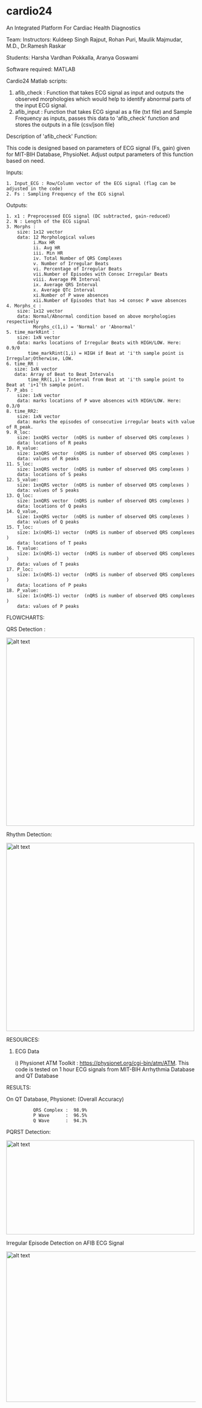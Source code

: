 # cardio24
An Integrated Platform For Cardiac Health Diagnostics

Team:
Instructors: Kuldeep Singh Rajput, Rohan Puri, Maulik Majmudar, M.D., Dr.Ramesh Raskar

Students: Harsha Vardhan Pokkalla, Aranya Goswami

Software required: MATLAB

Cardio24 Matlab scripts:
  1. afib_check : Function that takes ECG signal as input and outputs the observed morphologies which would help to identify abnormal parts of the input ECG signal.
  2. afib_input : Function that takes ECG signal as a file (txt file) and Sample Frequency as inputs, passes this data to 'afib_check' function and stores the outputs in a file (csv/json file)  

Description of 'afib_check' Function: 

  This code is designed based on parameters of ECG signal (Fs, gain) given for MIT-BIH Database, PhysioNet. Adjust output parameters of this function based on need. 
  
  Inputs:
  
    1. Input_ECG : Row/Column vector of the ECG signal (flag can be adjusted in the code)
    2. Fs : Sampling Frequency of the ECG signal
    
  Outputs:
  
    1. x1 : Preprocessed ECG signal (DC subtracted, gain-reduced)
    2. N : Length of the ECG signal
    3. Morphs : 
        size: 1x12 vector 
        data: 12 Morphological values
              i.Max HR
              ii. Avg HR
              iii. Min HR
              iv. Total Number of QRS Complexes
              v. Number of Irregular Beats
              vi. Percentage of Irregular Beats
              vii.Number of Episodes with Consec Irregular Beats
              viii. Average PR Interval
              ix. Average QRS Interval
              x. Average QTc Interval
              xi.Number of P wave absences
              xii.Number of Episodes that has >4 consec P wave absences
    4. Morphs_c :
        size: 1x12 vector 
        data: Normal/Abnormal condition based on above morphologies respectively
              Morphs_c(1,i) = 'Normal' or 'Abnormal'
    5. time_markRint : 
        size: 1xN vector
        data: marks locations of Irregular Beats with HIGH/LOW. Here: 0.9/0
            time_markRint(1,i) = HIGH if Beat at 'i'th sample point is Irregular;Otherwise, LOW.
    6. time_RR :
       size: 1xN vector
       data: Array of Beat to Beat Intervals 
            time_RR(1,i) = Interval from Beat at 'i'th sample point to Beat at 'i+1'th sample point.
    7. P_abs : 
        size: 1xN vector
        data: marks locations of P wave absences with HIGH/LOW. Here: 0.3/0
    8. time_RR2:
        size: 1xN vector
        data: marks the episodes of consecutive irregular beats with value of R_peak. 
    9. R_loc:
        size: 1xnQRS vector  (nQRS is number of observed QRS complexes )
        data: locations of R peaks
    10. R_value:
        size: 1xnQRS vector  (nQRS is number of observed QRS complexes )
        data: values of R peaks
    11. S_loc:
        size: 1xnQRS vector  (nQRS is number of observed QRS complexes )
        data: locations of S peaks
    12. S_value:
        size: 1xnQRS vector  (nQRS is number of observed QRS complexes )
        data: values of S peaks
    13. Q_loc:
        size: 1xnQRS vector  (nQRS is number of observed QRS complexes )
        data: locations of Q peaks
    14. Q_value,
        size: 1xnQRS vector  (nQRS is number of observed QRS complexes )
        data: values of Q peaks
    15. T_loc:
        size: 1x(nQRS-1) vector  (nQRS is number of observed QRS complexes )
        data: locations of T peaks
    16. T_value:
        size: 1x(nQRS-1) vector  (nQRS is number of observed QRS complexes )
        data: values of T peaks
    17. P_loc:
        size: 1x(nQRS-1) vector  (nQRS is number of observed QRS complexes )
        data: locations of P peaks
    18. P_value:
        size: 1x(nQRS-1) vector  (nQRS is number of observed QRS complexes )
        data: values of P peaks

FLOWCHARTS:

  QRS Detection :

<img src="https://f13e59e9-a-62cb3a1a-s-sites.googlegroups.com/site/harshavardhaniitg/projects/cardio24_data/QRS%20Detection.png?attachauth=ANoY7cpWBSuV2oHcoq0m0hhM38CsSaqjawe1cv_UY5TEFP3IrTw4l0QuFYUzOibv8pCX6Wrfep8MeCsYR4qAF8dYxUcUKjWAQx5ARWYfIBWskAs5IlDEBQZpUOWsWwZJDe3_VykWVewGmzqyYWx0aj4taSCLFKIzx0wNzV-sp_-LFYXbVXAMYojsN96nAzuf_0wEojL6eIDsePj2TwU3GBinvIyjnhqrcxqKPIBpH0sSO78fErVJKTh40c-SfFZ3aCh1d95ISnuQ&attredirects" alt = "alt text" width="500" height="500">

  Rhythm Detection: 

   <img src="https://f13e59e9-a-62cb3a1a-s-sites.googlegroups.com/site/harshavardhaniitg/projects/cardio24_data/Rhythm%20Detection%20FC%20Step%201.png?attachauth=ANoY7cqwPuOGCOX2zAxvWwGHNMo4gcELnbYoqoHCkMhW7oh4_-3y7SSANiI-kiPmR9qPf0GcARfyUq4v9_UrgZRWQkxlbtLuUsdmRnvznxTgen2ElpWT6XwkZxeQVL6_9Tf8TesRPFRVfZAu_I3O2UpFyj_VCua4B8keVlyLjbjSSleAw1WQ8Q4q260xlIkydrXvUnDEVflwGn0LmBKfnFbcQYNqeG_qjguFr6CgSsmXLxFLOuOuz0tRnEbm5vzUwTYZ3FK435FidpRdKPpZl3iLWR6-3TIpcA%3D%3D&attredirects=0" alt="alt text" width="500" height="500">



RESOURCES:
  1. ECG Data

      i) Physionet ATM Toolkit :  https://physionet.org/cgi-bin/atm/ATM. This code is tested on 1 hour ECG signals from  MIT-BIH Arrhythmia Database and QT Database
  
RESULTS:

  On QT Database, Physionet: (Overall Accuracy)
  
              QRS Complex :  98.9%
              P Wave      :  96.5%
              Q Wave      :  94.3%
  
  PQRST Detection:

<img src="https://f13e59e9-a-62cb3a1a-s-sites.googlegroups.com/site/harshavardhaniitg/projects/cardio24_data/PQRST_Det.png?attachauth=ANoY7coQpXEE_PIAfaZeZ_V78Rzpe0P2OOXg5kdowU2HCnUGL6dkcDksfW7wBrB_kcIDPU4Ail4Lo6DD0bzywt96KCZ5E7rwHAgD6jR56wCDelpte736ZAR-CDLzrjMa15TGi76u4dTKbkc74hGfuLkL02MUd9sHsSCF8DkZyDSWU4hsfP7U0Dur_GNtcxHzpBroJ6Kq1_kdjz9EC8noqJD3YBWYts_nkS3Gojsmfl-YdSI_DNi-3CEv1CxR-PsSgx1PSrjrx7KJ&attredirects=0" alt="alt text" width="500" height="250">

  Irregular Episode Detection on AFIB ECG Signal
  
<img src="https://f13e59e9-a-62cb3a1a-s-sites.googlegroups.com/site/harshavardhaniitg/projects/cardio24_data/AFIB%20Blog.png?attachauth=ANoY7cpkgCGz1wJ4X2QQVGerV0lo1nmqp5eHNqnRzjPNq_JeMOFUCEgtJ5Uv2BTtXNYADlyFafvSMDYSbohZKH3H5WWeuNMVctrZmqAN_FGKu1V7kOGaPPTNCcN3f_f4KwgXdHc82KAVFNkjklOIAJug-VOAAcPAj9ItE1M86-5hqfrk03Rp-2HfoG9ZovIylJtvDb97MXJPX26H1boV3rq4_80hEouzKwgwlZPXdPXLis9d3dTJcaD3tzhBSzhbutqmYe7oDgps&attredirects=0" alt="alt text" width="800" height="400">
